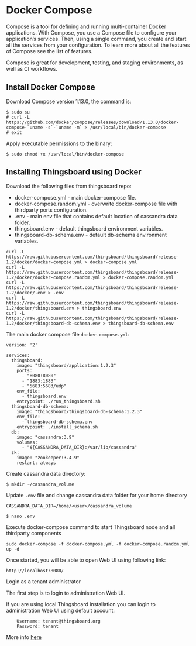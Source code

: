 # Docker Compose

Compose is a tool for defining and running multi-container Docker applications. With Compose, you use a Compose file to configure your application’s services. Then, using a single command, you create and start all the services from your configuration. To learn more about all the features of Compose see the list of features.

Compose is great for development, testing, and staging environments, as well as CI workflows. 

## Install Docker Compose
Download Compose version 1.13.0, the command is:

```
$ sudo su
# curl -L https://github.com/docker/compose/releases/download/1.13.0/docker-compose-`uname -s`-`uname -m` > /usr/local/bin/docker-compose
# exit
```

Apply executable permissions to the binary:

```
$ sudo chmod +x /usr/local/bin/docker-compose

```

## Installing Thingsboard using Docker


Download the following files from thingsboard repo:
* docker-compose.yml - main docker-compose file.
* docker-compose.random.yml - overwrite docker-compose file with thirdparty ports configuration.
* .env - main env file that contains default location of cassandra data folder.
* thingsboard.env - default thingsboard environment variables.
* thingsboard-db-schema.env - default db-schema environment variables.

```
curl -L https://raw.githubusercontent.com/thingsboard/thingsboard/release-1.2/docker/docker-compose.yml > docker-compose.yml
curl -L https://raw.githubusercontent.com/thingsboard/thingsboard/release-1.2/docker/docker-compose.random.yml > docker-compose.random.yml
curl -L https://raw.githubusercontent.com/thingsboard/thingsboard/release-1.2/docker/.env > .env
curl -L https://raw.githubusercontent.com/thingsboard/thingsboard/release-1.2/docker/thingsboard.env > thingsboard.env
curl -L https://raw.githubusercontent.com/thingsboard/thingsboard/release-1.2/docker/thingsboard-db-schema.env > thingsboard-db-schema.env
```

The main docker compose file `docker-compose.yml`: 

```
version: '2'

services:
  thingsboard:
    image: "thingsboard/application:1.2.3"
    ports:
      - "8080:8080"
      - "1883:1883"
      - "5683:5683/udp"
    env_file:
      - thingsboard.env
    entrypoint: ./run_thingsboard.sh
  thingsboard-db-schema:
    image: "thingsboard/thingsboard-db-schema:1.2.3"
    env_file:
      - thingsboard-db-schema.env
    entrypoint: ./install_schema.sh
  db:
    image: "cassandra:3.9"
    volumes:
      - "${CASSANDRA_DATA_DIR}:/var/lib/cassandra"
  zk:
    image: "zookeeper:3.4.9"
    restart: always

```


Create cassandra data directory:

```
$ mkdir ~/cassandra_volume

```


Update `.env` file and change cassandra data folder for your home directory

```
CASSANDRA_DATA_DIR=/home/<user>/cassandra_volume
```


```
$ nano .env

```



Execute docker-compose command to start Thingsboard node and all thirdparty components

```
sudo docker-compose -f docker-compose.yml -f docker-compose.random.yml up -d
```

Once started, you will be able to open Web UI using following link:

```
http://localhost:8080/
```

Login as a tenant administrator

The first step is to login to administration Web UI.

If you are using local Thingsboard installation you can login to administration Web UI using default account:

```
    Username: tenant@thingsboard.org
    Password: tenant
```

More info [here](https://thingsboard.io/docs/getting-started-guides/helloworld/)
